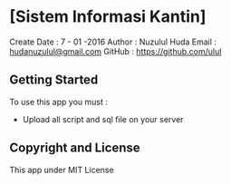 # [Sistem Informasi Kantin]

Create Date : 7 - 01 -2016
Author : Nuzulul Huda
Email : hudanuzulul@gmail.com
GitHub : https://github.com/ulul

## Getting Started

To use this app you must : 
* Upload all script and sql file on your server
 


## Copyright and License

This app under MIT License
